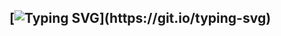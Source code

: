 ## [![Typing SVG](https://readme-typing-svg.demolab.com?font=Fira+Code&pause=1000&width=500&lines=Hi!+I'm+Eric!+👋;Welcome+to+my+GitHub!)](https://git.io/typing-svg)

<!--
**eric-taylor-geo/eric-taylor-geo** is a ✨ _special_ ✨ repository because its `README.md` (this file) appears on your GitHub profile.

Here are some ideas to get you started:

- 🔭 I’m currently working on ...
- 🌱 I’m currently learning ...
- 👯 I’m looking to collaborate on ...
- 🤔 I’m looking for help with ...
- 💬 Ask me about ...
- 📫 How to reach me: ...
- 😄 Pronouns: ...
- ⚡ Fun fact: ...
-->

